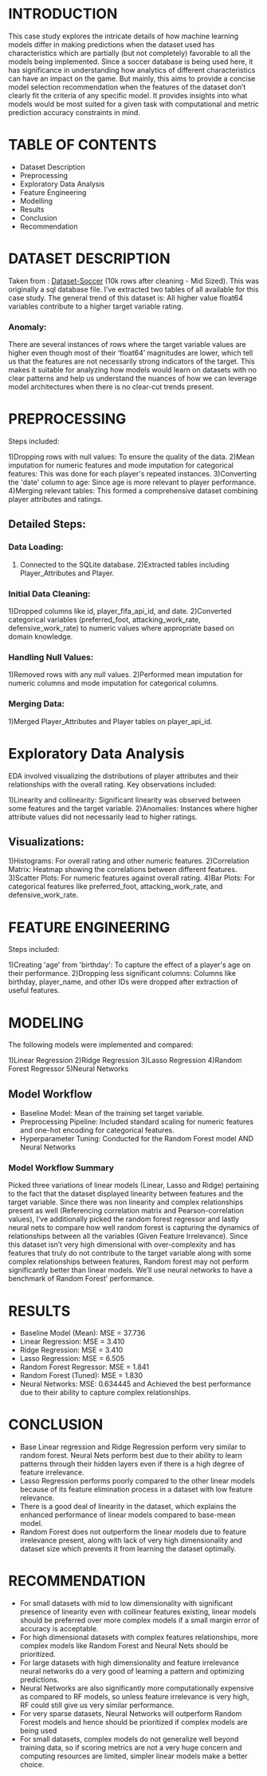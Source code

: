 # INTRODUCTION
This case study explores the intricate details of how machine learning models differ in making predictions when the dataset used has characteristics which are partially (but not completely) favorable to all the models being implemented. Since a soccer database is being used here, it has significance in understanding how analytics of different characteristics can have an impact on the game. But mainly, this aims to provide a concise model selection recommendation when the features of the dataset don’t clearly fit the criteria of any specific model. It provides insights into what models would be most suited for a given task with computational and metric prediction accuracy constraints in mind.

# TABLE OF CONTENTS

- Dataset Description
- Preprocessing
- Exploratory Data Analysis
- Feature Engineering
- Modelling
- Results
- Conclusion
- Recommendation

# DATASET DESCRIPTION

Taken from : [Dataset-Soccer](https://www.kaggle.com/datasets/hugomathien/soccer)
(10k rows after cleaning - Mid Sized). This was originally a sql database file. I’ve extracted two tables of all available for this case study. The general trend of this dataset is:
All higher value float64 variables contribute to a higher target variable rating.

### Anomaly: 
There are several instances of rows where the target variable values are higher even though most of their ‘float64’ magnitudes are lower, which tell us that the features are not necessarily strong indicators of the target. This makes it suitable for
analyzing how models would learn on datasets with no clear patterns and help us understand the nuances of how we can leverage model architectures when there is no clear-cut trends present.

# PREPROCESSING
Steps included:

1)Dropping rows with null values: To ensure the quality of the data.
2)Mean imputation for numeric features and mode imputation for categorical features: This was done for each player's repeated instances.
3)Converting the 'date' column to age: Since age is more relevant to player performance.
4)Merging relevant tables: This formed a comprehensive dataset combining player attributes and ratings.

## Detailed Steps:

### Data Loading:

1) Connected to the SQLite database.
2)Extracted tables including Player_Attributes and Player.

### Initial Data Cleaning:

1)Dropped columns like id, player_fifa_api_id, and date.
2)Converted categorical variables (preferred_foot, attacking_work_rate, defensive_work_rate) to numeric values where appropriate based on domain knowledge.

### Handling Null Values:
    
1)Removed rows with any null values.
2)Performed mean imputation for numeric columns and mode imputation for categorical columns.

### Merging Data:

1)Merged Player_Attributes and Player tables on player_api_id.

# Exploratory Data Analysis

EDA involved visualizing the distributions of player attributes and their relationships with the overall rating. Key observations included:

1)Linearity and collinearity: Significant linearity was observed between some features and the target variable.
2)Anomalies: Instances where higher attribute values did not necessarily lead to higher ratings.

## Visualizations:

1)Histograms: For overall rating and other numeric features.
2)Correlation Matrix: Heatmap showing the correlations between different features.
3)Scatter Plots: For numeric features against overall rating.
4)Bar Plots: For categorical features like preferred_foot, attacking_work_rate, and defensive_work_rate.

# FEATURE ENGINEERING

Steps included:

1)Creating 'age' from 'birthday': To capture the effect of a player's age on their performance.
2)Dropping less significant columns: Columns like birthday, player_name, and other IDs were dropped after extraction of useful features.

# MODELING

The following models were implemented and compared:

1)Linear Regression
2)Ridge Regression
3)Lasso Regression
4)Random Forest Regressor
5)Neural Networks

## Model Workflow
- Baseline Model: Mean of the training set target variable.
- Preprocessing Pipeline: Included standard scaling for numeric features and one-hot encoding for categorical features.
- Hyperparameter Tuning: Conducted for the Random Forest model AND Neural Networks

### Model Workflow Summary

Picked three variations of linear models (Linear, Lasso and Ridge) pertaining to the fact that the dataset displayed linearity between features and the target variable. Since there was non linearity and complex relationships present as well (Referencing correlation matrix and Pearson-correlation values), I’ve additionally picked the random forest regressor and lastly neural nets to compare how well random forest is capturing the dynamics of relationships between all the variables (Given Feature Irrelevance). Since this dataset isn’t very high dimensional with over-complexity and has features that truly do not contribute to the target variable along with some complex relationships between features, Random forest may not perform significantly better than linear models. We’ll use neural networks to have a benchmark of Random Forest’ performance.

# RESULTS

- Baseline Model (Mean): MSE = 37.736
- Linear Regression: MSE = 3.410
- Ridge Regression: MSE = 3.410
- Lasso Regression: MSE = 6.505
- Random Forest Regressor: MSE = 1.841
- Random Forest (Tuned): MSE = 1.830
- Neural Networks: MSE: 0.634445 and Achieved the best performance due to their ability to capture complex relationships.

# CONCLUSION

- Base Linear regression and Ridge Regression perform very similar to random forest. Neural Nets perform best due to their ability to learn patterns through their hidden layers even if there is a high degree of feature irrelevance.
- Lasso Regression performs poorly compared to the other linear models because of its feature elimination process in a dataset with low feature relevance.
- There is a good deal of linearity in the dataset, which explains the enhanced performance of linear models compared to base-mean model.
- Random Forest does not outperform the linear models due to feature irrelevance present, along with lack of very high dimensionality and dataset size which prevents it from learning the dataset optimally.

# RECOMMENDATION

- For small datasets with mid to low dimensionality with significant presence of linearity even with collinear features existing, linear models should be preferred over more complex models if a small margin error of accuracy is acceptable.
- For high dimensional datasets with complex features relationships, more complex models like Random Forest and Neural Nets should be prioritized.
- For large datasets with high dimensionality and feature irrelevance neural networks do a very good of learning a pattern and optimizing predictions.
- Neural Networks are also significantly more computationally expensive as compared to RF models, so unless feature irrelevance is very high, RF could still give us very similar performance.
- For very sparse datasets, Neural Networks will outperform Random Forest models and hence should be prioritized if complex models are being used
- For small datasets, complex models do not generalize well beyond training data, so if scoring metrics are not a very huge concern and computing resources are limited, simpler linear models make a better choice.









